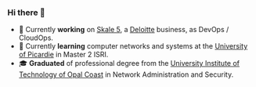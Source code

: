 ### Hi there 👋

- 🔭 Currently **working** on [Skale 5](https://skale-5.com/), a [Deloitte](www2.deloitte.com) business, as DevOps / CloudOps.
- 🌱 Currently **learning** computer networks and systems at the [University of Picardie](https://www.u-picardie.fr/) in Master 2 ISRI.
- 🎓 **Graduated** of professional degree from the [University Institute of Technology of Opal Coast](https://www.iut-littoral.fr/) in Network Administration and Security.

<!--
**tanguynicolas/tanguynicolas** is a ✨ _special_ ✨ repository because its `README.md` (this file) appears on your GitHub profile.

Here are some ideas to get you started:

- 🔭 I’m currently working on ...
- 🌱 I’m currently learning ...
- 👯 I’m looking to collaborate on ...
- 🤔 I’m looking for help with ...
- 💬 Ask me about ...
- 📫 How to reach me: ...
- 😄 Pronouns: ...
- ⚡ Fun fact: ...
-->
